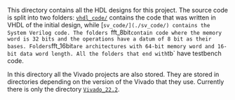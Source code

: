 This directory contains all the HDL designs for this project. The source code is split into two folders: [`vhdl_code/`](./vhdl_code/) contains the code that was written in VHDL of the initial design, while [`sv_code/](./sv_code/) contains the System Verilog code. The folders `fft_8bit` contain code where the memory word is 32 bits and the operations have a datum of 8 bit as their bases. Folders `fft_16bit` are architectures with 64-bit memory word and 16-bit data word length. All the folders that end with `tb` have testbench code.

In this directory all the Vivado projects are also stored. They are stored in directories depending on the version of the Vivado that they use. Currently there is only the directory [`Vivado_22.2`](./Vivado_22.2/).